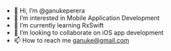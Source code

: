 - 👋 Hi, I’m @ganukeperera
- 👀 I’m interested in Mobile Application Development
- 🌱 I’m currently learning RxSwift 
- 💞️ I’m looking to collaborate on iOS app development
- 📫 How to reach me ganuke@gmail.com

<!---
ganukeperera/ganukeperera is a ✨ special ✨ repository because its `README.md` (this file) appears on your GitHub profile.
You can click the Preview link to take a look at your changes.
--->
